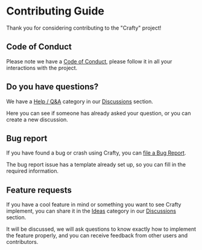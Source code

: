 # Contributing Guide

Thank you for considering contributing to the "Crafty" project!

## Code of Conduct

Please note we have a [Code of Conduct](/CODE_OF_CONDUCT.md), please follow it in all your interactions with the
project.

## Do you have questions?

We have a [Help / Q&A](https://github.com/zeke-io/crafty/discussions/categories/help-q-a) category in
our [Discussions](https://github.com/zeke-io/crafty/discussions/) section.

Here you can see if someone has already asked your question, or you can create a new discussion.

## Bug report

If you have found a bug or crash using Crafty, you
can [file a Bug Report](https://github.com/zeke-io/crafty/issues/new?assignees=&labels=bug&projects=&template=bug_report.yml).

The bug report issue has a template already set up, so you can fill in the required information.

## Feature requests

If you have a cool feature in mind or something you want to see Crafty implement,
you can share it in the [Ideas](https://github.com/zeke-io/crafty/discussions/categories/ideas) category in
our [Discussions](https://github.com/zeke-io/crafty/discussions/) section.

It will be discussed, we will ask questions to know exactly how to implement the feature properly,
and you can receive feedback from other users and contributors. 
